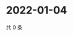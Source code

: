 # 2022-01-04

共 0 条

<!-- BEGIN WEIBO -->
<!-- 最后更新时间 Tue Jan 04 2022 12:20:13 GMT+0800 (China Standard Time) -->

<!-- END WEIBO -->
